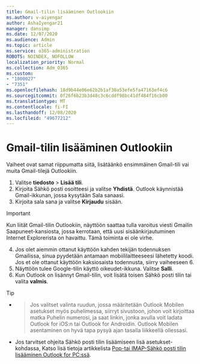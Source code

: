```yaml
---
title: Gmail-tilin lisääminen Outlookiin
ms.author: v-aiyengar
author: AshaIyengar21
manager: dansimp
ms.date: 12/07/2020
ms.audience: Admin
ms.topic: article
ms.service: o365-administration
ROBOTS: NOINDEX, NOFOLLOW
localization_priority: Normal
ms.collection: Adm_O365
ms.custom:
- "1800027"
- "7351"
ms.openlocfilehash: 18d9b44e06e62b2b1af30a53efe5fa47163ef4c6
ms.sourcegitcommit: 0f26f6b23b3d48c3c6cddf98bc41df484f16cb00
ms.translationtype: MT
ms.contentlocale: fi-FI
ms.lasthandoff: 12/08/2020
ms.locfileid: "49677212"
---
```

# <a name="add-a-gmail-account-to-outlook"></a>Gmail-tilin lisääminen Outlookiin

Vaiheet ovat samat riippumatta siitä, lisätäänkö ensimmäinen Gmail-tili vai muita Gmail-tilejä Outlookiin.

1. Valitse **tiedosto**  >  **Lisää tili**.
1. Kirjoita Sähkö posti osoitteesi ja valitse **Yhdistä**. Outlook käynnistää Gmail-ikkunan, jossa kysytään Sala sanaasi. 
1. Kirjoita sala sana ja valitse **Kirjaudu** sisään.
> [!IMPORTANT]
> Kun liität Gmail-tilin Outlookiin, näyttöön saattaa tulla varoitus viesti Gmailin Saapuneet-kansiosta, jossa kerrotaan, että uusi sisäänkirjautuminen Internet Explorerista on havaittu. Tämä toiminta ei ole virhe.
4. Jos olet aiemmin ottanut käyttöön kahden tekijän todennuksen Gmailissa, sinua pyydetään antamaan mobiililaitteeseesi lähetetty koodi. Jos et ole ottanut käyttöön kaksiosaista todennusta, siirry vaiheeseen 6.
1. Näyttöön tulee Google-tilin käyttö oikeudet-ikkuna. Valitse **Salli**.
1. Kun Outlook on lisännyt Gmail-tilin, voit lisätä toisen Sähkö posti tilin tai valita **valmis**.
> [!TIP]
- > Jos valitset valinta ruudun, jossa määritetään Outlook Mobilen asetukset myös puhelimessa, siirryt sivustoon, johon voit kirjoittaa matka Puhelin numerosi, ja saat linkin, jonka avulla voit ladata Outlook for iOS:n tai Outlook for Androidin. Outlook Mobilen asentaminen on hyvä tapa pysyä ajan tasalla liikkeellä ollessasi.
- Jos tarvitset ohjeita Sähkö posti tilin lisäämiseen lisä asetukset-kohdassa, Katso lisä tietoja artikkelista [Pop-tai IMAP-Sähkö posti tilin lisääminen Outlook for PC:ssä](https://support.microsoft.com/office/change-or-update-email-account-settings-in-outlook-for-windows-560a9065-3c3a-4ec5-a24f-cdb9a8d622a2#bkmk_advanced).
